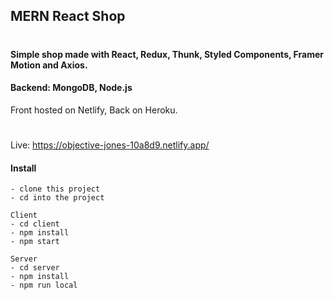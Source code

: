 ## MERN React Shop

#

#### Simple shop made with React, Redux, Thunk, Styled Components, Framer Motion and Axios.

#### Backend: MongoDB, Node.js

Front hosted on Netlify, Back on Heroku.

#

Live:
https://objective-jones-10a8d9.netlify.app/

#### Install

    - clone this project
    - cd into the project

    Client
    - cd client
    - npm install
    - npm start

    Server
    - cd server
    - npm install
    - npm run local
